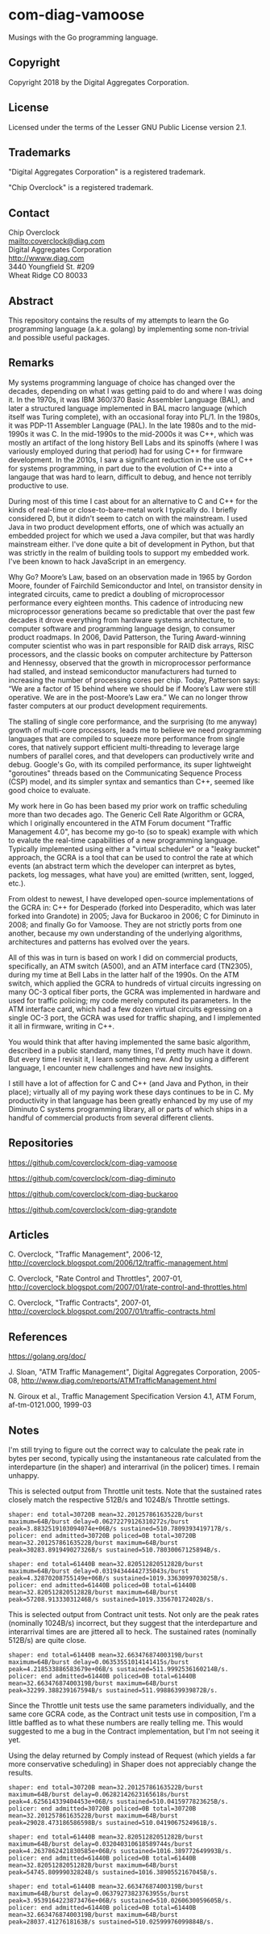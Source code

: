 # com-diag-vamoose

Musings with the Go programming language.

## Copyright

Copyright 2018 by the Digital Aggregates Corporation.

## License

Licensed under the terms of the Lesser GNU Public License version 2.1.

## Trademarks

"Digital Aggregates Corporation" is a registered trademark.

"Chip Overclock" is a registered trademark.

## Contact

Chip Overclock    
<mailto:coverclock@diag.com>    
Digital Aggregates Corporation    
<http://wwww.diag.com>    
3440 Youngfield St. #209    
Wheat Ridge CO 80033    

## Abstract

This repository contains the results of my attempts to learn the Go
programming language (a.k.a. golang) by implementing some non-trivial
and possible useful packages.

## Remarks

My systems programming language of choice has changed over the decades,
depending on what I was getting paid to do and where I was doing it. In
the 1970s, it was IBM 360/370 Basic Assembler Language (BAL), and later
a structured language implemented in BAL macro language (which itself
was Turing complete), with an occasional foray into PL/1. In the 1980s,
it was PDP-11 Assembler Language (PAL). In the late 1980s and to the
mid-1990s it was C. In the mid-1990s to the mid-2000s it was C++, which
was mostly an artifact of the long history Bell Labs and its spinoffs
(where I was variously employed during that period) had for using C++
for firmware development. In the 2010s, I saw a significant reduction
in the use of C++ for systems programming, in part due to the evolution
of C++ into a langauge that was hard to learn, difficult to debug,
and hence not terribly productive to use.

During most of this time I cast about for an alternative to C and C++
for the kinds of real-time or close-to-bare-metal work I typically do. I
briefly considered D, but it didn't seem to catch on with the mainstream.
I used Java in two product development efforts, one of which was
actually an embedded project for which we used a Java compiler, but that
was hardly mainstream either. I've done quite a bit of development in
Python, but that was strictly in the realm of building tools to support
my embedded work. I've been known to hack JavaScript in an emergency.

Why Go? Moore’s Law, based on an observation made in 1965 by Gordon
Moore, founder of Fairchild Semiconductor and Intel, on transistor
density in integrated circuits, came to predict a doubling of
microprocessor performance every eighteen months. This cadence of
introducing new microprocessor generations became so predictable
that over the past few decades it drove everything from hardware
systems architecture, to computer software and programming language
design, to consumer product roadmaps. In 2006, David Patterson, the
Turing Award-winning computer scientist who was in part responsible
for RAID disk arrays, RISC processors, and the classic books on
computer architecture by Patterson and Hennessy, observed that the
growth in microprocessor performance had stalled, and instead
semiconductor manufacturers had turned to increasing the number of
processing cores per chip. Today, Patterson says: “We are a factor
of 15 behind where we should be if Moore’s Law were still operative.
We are in the post-Moore’s Law era.” We can no longer throw faster
computers at our product development requirements.

The stalling of single core performance, and the surprising (to me
anyway) growth of multi-core processors, leads me to believe we
need programming languages that are compiled to squeeze more
performance from single cores, that natively support efficient
multi-threading to leverage large numbers of parallel cores, and
that developers can productively write and debug. Google's Go, with
its compiled performance, its super lightweight "goroutines" threads
based on the Communicating Sequence Process (CSP) model, and its
simpler syntax and semantics than C++, seemed like good choice to evaluate.

My work here in Go has been based my prior work on traffic scheduling
more than two decades ago. The Generic Cell Rate Algorithm or GCRA, which
I originally encountered in the ATM Forum document "Traffic Management
4.0", has become my go-to (so to speak) example with which to evalute
the real-time capabilities of a new programming language. Typically
implemented using either a "virtual scheduler" or a "leaky bucket"
approach, the GCRA is a tool that can be used to control the rate at
which events (an abstract term which the developer can interpret as
bytes, packets, log messages, what have you) are emitted (written, sent,
logged, etc.).

From oldest to newest, I have developed open-source implementations of
the GCRA in: C++ for Desperado (forked into Desperadito, which was later
forked into Grandote) in 2005; Java for Buckaroo in 2006; C for Diminuto
in 2008; and finally Go for Vamoose. They are not strictly ports from
one another, because my own understanding of the underlying algorithms,
architectures and patterns has evolved over the years.

All of this was in turn is based on work I did on commercial products,
specifically, an ATM switch (A500), and an ATM interface card (TN2305),
during my time at Bell Labs in the latter half of the 1990s. On the
ATM switch, which applied the GCRA to hundreds of virtual circuits ingressing
on many OC-3 optical fiber ports, the GCRA was implemented in hardware and used
for traffic policing; my code merely computed its parameters. In the
ATM interface card, which had a few dozen virtual circuits egressing on a single
OC-3 port, the GCRA was used for traffic shaping, and I implemented it all in
firmware, writing in C++.

You would think that after having implemented the same basic algorithm,
described in a public standard, many times, I'd pretty much have it
down. But every time I revisit it, I learn something new. And by using
a different language, I encounter new challenges and have new insights.

I still have a lot of affection for C and C++ (and Java and Python,
in their place); virtually all of my paying work these days continues to
be in C. My productivity in that language has been greatly enhanced
by my use of my Diminuto C systems programming library, all or parts of which
ships in a handful of commercial products from several different clients.

## Repositories

<https://github.com/coverclock/com-diag-vamoose>

<https://github.com/coverclock/com-diag-diminuto>

<https://github.com/coverclock/com-diag-buckaroo>

<https://github.com/coverclock/com-diag-grandote>

## Articles

C. Overclock, "Traffic Management", 2006-12,
<http://coverclock.blogspot.com/2006/12/traffic-management.html>

C. Overclock, "Rate Control and Throttles", 2007-01,
<http://coverclock.blogspot.com/2007/01/rate-control-and-throttles.html>

C. Overclock, "Traffic Contracts", 2007-01,
<http://coverclock.blogspot.com/2007/01/traffic-contracts.html>

## References

<https://golang.org/doc/>

J. Sloan, "ATM Traffic Management", Digital Aggregates Corporation, 2005-08,
<http://www.diag.com/reports/ATMTrafficManagement.html>

N. Giroux et al., Traffic Management Specification Version 4.1, ATM Forum,
af-tm-0121.000, 1999-03

## Notes

I'm still trying to figure out the correct way to calculate the peak rate in
bytes per second, typically using the instantaneous rate calculated from the
interdeparture (in the shaper) and interarrival (in the policer) times. I
remain unhappy.

This is selected output from Throttle unit tests. Note that the sustained rates
closely match the respective 512B/s and 1024B/s Throttle settings.

    shaper: end total=30720B mean=32.20125786163522B/burst maximum=64B/burst delay=0.06272279126310272s/burst peak=3.8832519103094074e+06B/s sustained=510.7809393419717B/s.
    policer: end admitted=30720B policed=0B total=30720B mean=32.20125786163522B/burst maximum=64B/burst peak=30283.891949027326B/s sustained=510.78030067125894B/s.

    shaper: end total=61440B mean=32.82051282051282B/burst maximum=64B/burst delay=0.03194344442735043s/burst peak=4.32870208755149e+06B/s sustained=1019.3363099703025B/s.
    policer: end admitted=61440B policed=0B total=61440B mean=32.82051282051282B/burst maximum=64B/burst peak=57208.91333031246B/s sustained=1019.335670172402B/s.

This is selected output from Contract unit tests. Not only are the peak rates
(nominally 1024B/s) incorrect, but they suggest that the interdeparture and
interarrival times are are jittered all to heck. The sustained rates (nominally
512B/s) are quite close.

    shaper: end total=61440B mean=32.66347687400319B/burst maximum=64B/burst delay=0.06353551014141415s/burst peak=4.218533886583679e+06B/s sustained=511.9992536160214B/s.
    policer: end admitted=61440B policed=0B total=61440B mean=32.66347687400319B/burst maximum=64B/burst peak=32299.388239167594B/s sustained=511.9988639939872B/s.

Since the Throttle unit tests use the same parameters individually, and the
same core GCRA code, as the Contract unit tests use in composition, I'm
a little baffled as to what these numbers are really telling me. This would
suggested to me a bug in the Contract implementation, but I'm not seeing it
yet.

Using the delay returned by Comply instead of Request (which yields a far more
conservative scheduling) in Shaper does not appreciably change the results.

    shaper: end total=30720B mean=32.20125786163522B/burst maximum=64B/burst delay=0.06282142623165618s/burst peak=4.625614339404453e+06B/s sustained=510.0415977823625B/s.
    policer: end admitted=30720B policed=0B total=30720B mean=32.20125786163522B/burst maximum=64B/burst peak=29028.473186586598B/s sustained=510.0419067524961B/s.

    shaper: end total=61440B mean=32.82051282051282B/burst maximum=64B/burst delay=0.032040310618589744s/burst peak=4.2637862421830585e+06B/s sustained=1016.389772649993B/s.
    policer: end admitted=61440B policed=0B total=61440B mean=32.82051282051282B/burst maximum=64B/burst peak=54745.80999032824B/s sustained=1016.3890552167045B/s.

    shaper: end total=61440B mean=32.66347687400319B/burst maximum=64B/burst delay=0.06379273823763955s/burst peak=3.9539164223873476e+06B/s sustained=510.0260630059605B/s.
    policer: end admitted=61440B policed=0B total=61440B mean=32.66347687400319B/burst maximum=64B/burst peak=28037.4127618163B/s sustained=510.02599976099884B/s.
